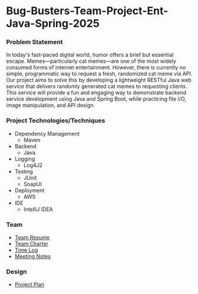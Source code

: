 # Bug-Busters-Team-Project-Ent-Java-Spring-2025

### Problem Statement
In today's fast-paced digital world, humor offers a brief but essential escape. Memes—particularly cat memes—are one of
the most widely consumed forms of internet entertainment. However, there is currently no simple, programmatic way to
request a fresh, randomized cat meme via API. Our project aims to solve this by developing a lightweight RESTful Java
web service that delivers randomly generated cat memes to requesting clients. This service will provide a fun and
engaging way to demonstrate backend service development using Java and Spring Boot, while practicing file I/O, image
manipulation, and API design.
### Project Technologies/Techniques
- Dependency Management
  - Maven
- Backend
  - Java
- Logging
  - Log4J2
- Testing
  - JUnit
  - SoapUI
- Deployment
  - AWS
- IDE
  - IntelliJ IDEA
### Team
- [Team Resume](team/team-resume.md)
- [Team Charter](team/team-charter.md)
- [Time Log](team/timelog.md)
- [Meeting Notes](team/team-meetings.md)
### Design
- [Project Plan](team/project-plan.md)
